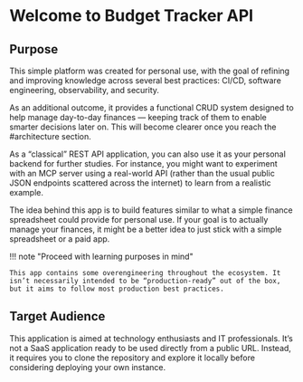 # Welcome to Budget Tracker API

## Purpose

This simple platform was created for personal use, with the goal of refining and improving knowledge across several best practices: CI/CD, software engineering, observability, and security.

As an additional outcome, it provides a functional CRUD system designed to help manage day-to-day finances — keeping track of them to enable smarter decisions later on. This will become clearer once you reach the #architecture section.

As a “classical” REST API application, you can also use it as your personal backend for further studies. For instance, you might want to experiment with an MCP server using a real-world API (rather than the usual public JSON endpoints scattered across the internet) to learn from a realistic example.

The idea behind this app is to build features similar to what a simple finance spreadsheet could provide for personal use. If your goal is to actually manage your finances, it might be a better idea to just stick with a simple spreadsheet or a paid app.

!!! note "Proceed with learning purposes in mind"

    This app contains some overengineering throughout the ecosystem. It isn’t necessarily intended to be “production-ready” out of the box, but it aims to follow most production best practices.

## Target Audience

This application is aimed at technology enthusiasts and IT professionals. It’s not a SaaS application ready to be used directly from a public URL. Instead, it requires you to clone the repository and explore it locally before considering deploying your own instance.

<script src="https://giscus.app/client.js"
        data-repo="vsantos/budget-tracker-api-v2-discussions"
        data-repo-id="R_kgDOQApX1g"
        data-category="General"
        data-category-id="DIC_kwDOQApX1s4CwhAe"
        data-mapping="pathname"
        data-strict="0"
        data-reactions-enabled="1"
        data-emit-metadata="0"
        data-input-position="top"
        data-theme="preferred_color_scheme"
        data-lang="en"
        crossorigin="anonymous"
        async>
</script>